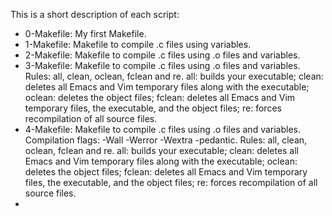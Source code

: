 This is a short description of each script:
+ 0-Makefile: My first Makefile.
+ 1-Makefile: Makefile to compile .c files using variables.
+ 2-Makefile: Makefile to compile .c files using .o files and variables.
+ 3-Makefile: Makefile to compile .c files using .o files and variables. Rules: all, clean, oclean, fclean and re. all: builds your executable; clean: deletes all Emacs and Vim temporary files along with the executable; oclean: deletes the object files; fclean: deletes all Emacs and Vim temporary files, the executable, and the object files; re: forces recompilation of all source files.
+ 4-Makefile: Makefile to compile .c files using .o files and variables. Compilation flags: -Wall -Werror -Wextra -pedantic. Rules: all, clean, oclean, fclean and re. all: builds your executable; clean: deletes all Emacs and Vim temporary files along with the executable; oclean: deletes the object files; fclean: deletes all Emacs and Vim temporary files, the executable, and the object files; re: forces recompilation of all source files.
+
